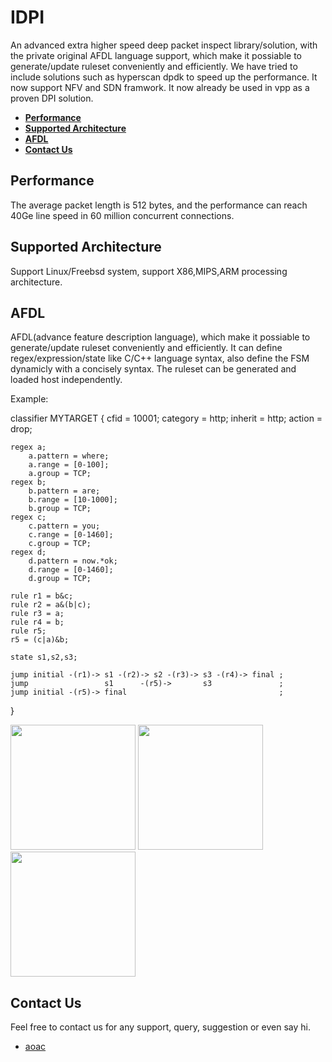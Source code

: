 # IDPI
An advanced extra higher speed deep packet inspect library/solution, with the private original AFDL language support, which make it possiable to generate/update ruleset conveniently and efficiently. We have tried to include solutions such as hyperscan dpdk to speed up the performance. 
It now support NFV and SDN framwork. It now already be used in vpp as a proven DPI solution.


+ **[Performance](#performance)**
+ **[Supported Architecture](#supported-architecture)**
+ **[AFDL](#afdl)**
+ **[Contact Us](#contact-us)**

## Performance
The average packet length is 512 bytes, and the performance can reach 40Ge line speed in 60 million concurrent connections.

## Supported Architecture
Support Linux/Freebsd system, support X86,MIPS,ARM processing architecture.

## AFDL
AFDL(advance feature description language), which make it possiable to generate/update ruleset conveniently and efficiently. It can define regex/expression/state like C/C++ language syntax, also define the FSM dynamicly with a concisely syntax. 
The ruleset can be generated and loaded host independently.

Example:

  classifier MYTARGET {
    cfid = 10001;
	category = http;
	inherit = http;
	action = drop;

	regex a;
		a.pattern = where;
		a.range = [0-100];
		a.group = TCP;
	regex b;
		b.pattern = are;
		b.range = [10-1000];
		b.group = TCP;
	regex c;
		c.pattern = you;
		c.range = [0-1460];
		c.group = TCP;
	regex d;
	    d.pattern = now.*ok;
	    d.range = [0-1460];
	    d.group = TCP;
	
	rule r1 = b&c;
	rule r2 = a&(b|c);
	rule r3 = a;
	rule r4 = b;
	rule r5;
	r5 = (c|a)&b;
	
	state s1,s2,s3;
	
	jump initial -(r1)-> s1 -(r2)-> s2 -(r3)-> s3 -(r4)-> final ;
	jump                 s1      -(r5)->       s3               ;
	jump initial -(r5)-> final                                  ;
  }
 
<img src="/screenshots/afdl.png" width="200px"> 
<img src="/screenshots/classifier.png" width="200px"> 
<img src="/screenshots/result.png" width="200px">

## Contact Us
Feel free to contact us for any support, query, suggestion or even say hi.
 + [aoac](mailto:ecoocn@outlook.com)
